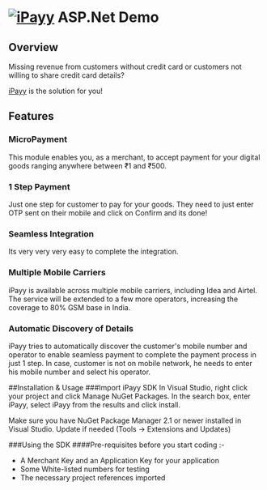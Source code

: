﻿# [![iPayy](https://portal.ipayy.com/v001/images/logo.png)](https://www.ipayy.com) ASP.Net Demo

## Overview
Missing revenue from customers without credit card or customers not willing to share credit card details?

[iPayy](https://www.ipayy.com) is the solution for you!

## Features

### MicroPayment
This module enables you, as a merchant, to accept payment for your digital goods ranging anywhere between ₹1 and ₹500.

### 1 Step Payment
Just one step for customer to pay for your goods. They need to just enter OTP sent on their mobile and click on Confirm and its done!

### Seamless Integration
Its very very very easy to complete the integration.

### Multiple Mobile Carriers
iPayy is available across multiple mobile carriers, including Idea and Airtel. The service will be extended to a few more operators, increasing the coverage to 80% GSM base in India.

### Automatic Discovery of Details
iPayy tries to automatically discover the customer's mobile number and operator to enable seamless payment to complete the payment process in just 1 step. In case, customer is not on mobile network, he needs to enter his mobile number and select his operator. 

##Installation & Usage
###Import iPayy SDK
In Visual Studio, right click your project and click Manage NuGet Packages. In the search box, enter iPayy, select iPayy from the results and click install.

Make sure you have NuGet Package Manager 2.1 or newer installed in Visual Studio. Update if needed (Tools -> Extensions and Updates)

###Using the SDK
####Pre-requisites before you start coding :-
* A Merchant Key and an Application Key for your application
* Some White-listed numbers for testing
* The necessary project references imported

